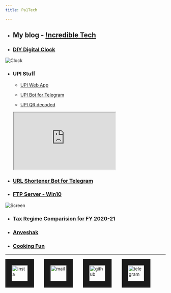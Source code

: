 ```yaml
---
title: Pa1Tech

---
```


<head>
	<meta property="twitter:card" content="summary" />
	<meta property="twitter:title" content="Pa1Tech" />
	<meta property="twitter:image" content="https://pa1tech.github.io/logo.jpg" />
	<meta property="twitter:site" content="https://pa1tech.github.io/" />	
</head>

* ## My blog - <a href="https://pa1tech.github.io/blog/" target="_blank">!ncredible Tech</a>

* ### <a href="https://pa1tech.github.io/DIY-Digital-Clock/" target="_blank">DIY Digital Clock</a>
![Clock](https://pa1tech.github.io/DIY-Digital-Clock/media/photo2.jpg "Clock")

* ### UPI Stuff
	* <a href="https://pa1tech.github.io/upi.html" target="_blank">UPI Web App</a>

	* <a href="https://telegram.me/incred_upibot" target="_blank">UPI Bot for Telegram</a>

   	* <a href="https://youtu.be/qXvwXBQ5YGM" target="_blank">UPI QR decoded</a>

	<iframe width="320" height="180" src="https://www.youtube.com/embed/qXvwXBQ5YGM" allowfullscreen="true"> </iframe>

* ### <a href="https://telegram.me/incred_urlbot" target="_blank">URL Shortener Bot for Telegram</a>

* ### <a href="https://pa1tech.github.io/ftp.html" target="_blank">FTP Server - Win10</a>
![Screen](https://raw.githubusercontent.com/pa1tech/ftpServer/master/pics/v2.jpg)

* ### <a href="https://pa1tech.github.io/tax_regime/" target="_blank">Tax Regime Comparision for FY 2020-21</a>

* ### <a href="https://pa1tech.github.io/anveshak/" target="_blank">Anveshak</a>

* ### <a href="https://www.youtube.com/playlist?list=PLVJjzyMTH9lJVxrVWx3xViB_EVAl2jqXx" target="_blank">Cooking Fun</a>
***

<a href="https://twitter.com/pa1tech/
" target="_blank"><img src="https://cdn2.iconfinder.com/data/icons/social-media-2285/512/1_Twitter3_colored_svg-128.png" 
alt="insta" width="50" height="50" border="20" /></a>&emsp;&emsp;
<a href="mailto:pa1_tech@outlook.com
" target="_blank"><img src="https://cdn1.iconfinder.com/data/icons/unigrid-bluetone-multimedia-vol-4/60/020_169_mail_email_envelope_message-128.png" 
alt="mail" width="50" height="50" border="20" /></a>&emsp;&emsp;
<a href="https://github.com/pa1tech/
" target="_blank"><img src="https://cdn0.iconfinder.com/data/icons/octicons/1024/mark-github-128.png" 
alt="github" width="50" height="50" border="20" /></a>&emsp;&emsp;
<a href="https://telegram.me/pa1tech/
" target="_blank"><img src="https://cdn3.iconfinder.com/data/icons/social-icons-33/512/Telegram-128.png" 
alt="telegram" width="50" height="50" border="20" /></a>
